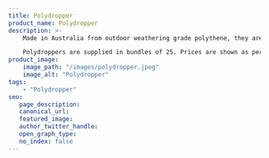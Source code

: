 ```yaml
---
title: Polydropper
product_name: Polydropper
description: >-
    Made in Australia from outdoor weathering grade polythene, they are long lasting, lightweight, non-toxic and easy to install. Suitable for conventional and electric fences.

    Polydroppers are supplied in bundles of 25. Prices are shown as per each single.
product_image:
    image_path: "/images/polydropper.jpeg"
    image_alt: "Polydropper"
tags:
    - "Polydropper"
seo:
   page_description:
   canonical_url:
   featured_image:
   author_twitter_handle:
   open_graph_type:
   no_index: false
---
```

